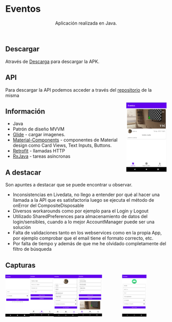 # Eventos

<p align="center">
Aplicación realizada en Java.
</p>
</br>

## Descargar

Através de [Descarga](https://github.com/guidogonzalez/Eventos/tree/master/descarga) para descargar la APK.

## API

Para descargar la API podemos acceder a través del [repositorio](https://github.com/guidogonzalez/restapieventos) de la misma

<img src="/imagenes/eventos.png" align="right" width="25%"/>

## Información

- Java
- Patrón de diseño MVVM
- [Glide](https://github.com/bumptech/glide) - cargar imagenes.
- [Material-Components](https://github.com/material-components/material-components-android) - componentes de Material design como Card Views, Text Inputs, Buttons.
- [Retrofit](https://square.github.io/retrofit/) - llamadas HTTP
- [RxJava](https://github.com/ReactiveX/RxAndroid) - tareas asíncronas

## A destacar

Son apuntes a destacar que se puede encontrar u observar.
<br>
- Inconsistencias en Livedata, no llego a entender por qué al hacer una llamada a la API que es satisfactoria luego se ejecuta el método de onError del CompositeDisposable
- Diversos workarounds como por ejemplo para el Login y Logout
- Utilizado SharedPreferences para almacenamiento de datos del login/sensibles, cuando a lo mejor AccountManager puede ser una solución 
- Falta de validaciones tanto en los webservices como en la propia App, por ejemplo comprobar que el email tiene el formato correcto, etc.
- Por falta de tiempo y además de que me he olvidado completamente del filtro de búsqueda

## Capturas

<p align="center">
<img src="/imagenes/login.png" align="left" width="15%"/>
<img src="/imagenes/registro.png" align="center" width="15%"/>
<img src="/imagenes/nuevoevento.png" align="left" width="15%"/>
<img src="/imagenes/perfil.png" align="left" width="15%"/>
<img src="/imagenes/editarevento.png" align="left" width="15%"/>
</p>
